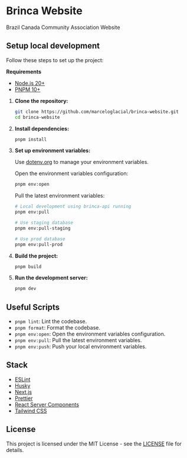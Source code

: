 # Brinca Website

Brazil Canada Community Association Website

## Setup local development

Follow these steps to set up the project:

**Requirements**

- [Node.js 20+](https://nodejs.org/)
- [PNPM 10+](https://pnpm.io/)

1. **Clone the repository:**

   ```sh
   git clone https://github.com/marceloglacial/brinca-website.git
   cd brinca-website
   ```

2. **Install dependencies:**

   ```sh
   pnpm install
   ```

3. **Set up environment variables:**

   Use [dotenv.org](https://dotenv.org/) to manage your environment variables.

   Open the environment variables configuration:

   ```sh
   pnpm env:open
   ```

   Pull the latest environment variables:

   ```sh
   # Local development using brinca-api running
   pnpm env:pull

   # Use staging database
   pnpm env:pull-staging

   # Use prod database
   pnpm env:pull-prod

   ```

4. **Build the project:**

   ```sh
   pnpm build
   ```

5. **Run the development server:**

   ```sh
   pnpm dev
   ```

## Useful Scripts

- `pnpm lint`: Lint the codebase.
- `pnpm format`: Format the codebase.
- `pnpm env:open`: Open the environment variables configuration.
- `pnpm env:pull`: Pull the latest environment variables.
- `pnpm env:push`: Push your local environment variables.

## Stack

- [ESLint](https://eslint.org/)
- [Husky](https://typicode.github.io/husky/)
- [Next.js](https://nextjs.org/)
- [Prettier](https://prettier.io/)
- [React Server Components](https://react.dev/reference/rsc/server-components)
- [Tailwind CSS](https://tailwindcss.com/)

## License

This project is licensed under the MIT License - see the [LICENSE](LICENSE) file for details.
